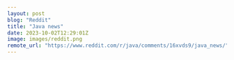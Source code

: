 ```yaml
---
layout: post
blog: "Reddit"
title: "Java news"
date: 2023-10-02T12:29:01Z
image: images/reddit.png
remote_url: "https://www.reddit.com/r/java/comments/16xvds9/java_news/"
---
```

